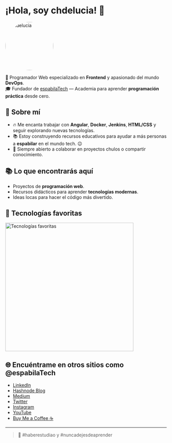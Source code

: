 # ¡Hola, soy chdelucia! 👋

<img src="https://chdelucia.github.io/cv/assets/img/profile-img.png" alt="chdelucia" width="150" style="border-radius: 50%;" />

🚀 Programador Web especializado en **Frontend** y apasionado del mundo **DevOps**.  
🎓 Fundador de [espabilaTech](https://espabilatech.hashnode.dev) — Academia para aprender **programación práctica** desde cero.  

## 🚀 Sobre mí
- 🔥 Me encanta trabajar con **Angular**, **Docker**, **Jenkins**, **HTML/CSS** y seguir explorando nuevas tecnologías.
- 📚 Estoy construyendo recursos educativos para ayudar a más personas a **espabilar** en el mundo tech. 😉
- 💬 Siempre abierto a colaborar en proyectos chulos o compartir conocimiento.

## 📚 Lo que encontrarás aquí
- Proyectos de **programación web**.
- Recursos didácticos para aprender **tecnologías modernas**.
- Ideas locas para hacer el código más divertido.

## 🚀 Tecnologías favoritas
<img src="https://skillicons.dev/icons?i=angular,docker,jenkins,html,css,js,ts" alt="Tecnologías favoritas" width="400"/>

## 🌐 Encuéntrame en otros sitios como **@espabilaTech**
- [LinkedIn](https://www.linkedin.com/company/espabilatech)
- [Hashnode Blog](https://espabilatech.hashnode.dev)
- [Medium](https://medium.com/@espabilatech)
- [Twitter](https://twitter.com/espabilatech)
- [Instagram](https://www.instagram.com/espabilatech)
- [YouTube](https://www.youtube.com/@espabilatech)
- [Buy Me a Coffee ☕](https://www.buymeacoffee.com/espabilatech)

---

> 🧠 #haberestudiao y #nuncadejesdeaprender
